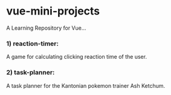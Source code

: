 # vue-mini-projects
A Learning Repository for Vue...

### 1) reaction-timer:
A game for calculating clicking reaction time of the user. 

### 2) task-planner:
A task planner for the Kantonian pokemon trainer Ash Ketchum. 
